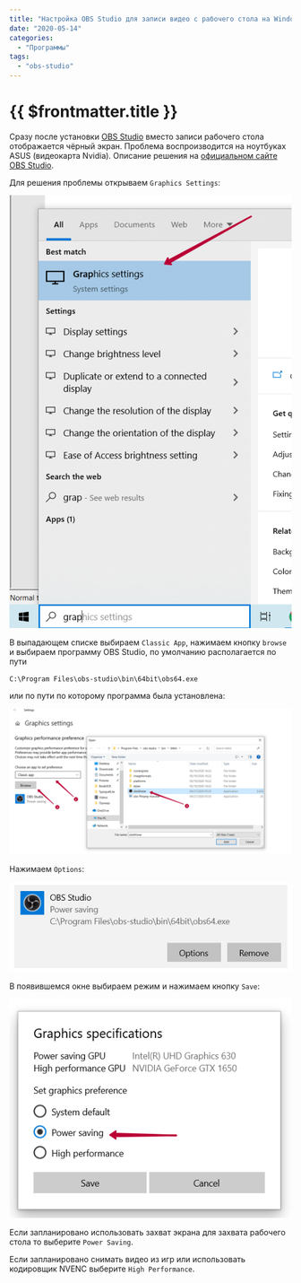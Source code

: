 ```yaml
---
title: "Настройка OBS Studio для записи видео с рабочего стола на Windows 10 на ноутбуке ASUS"
date: "2020-05-14"
categories: 
  - "Программы"
tags: 
  - "obs-studio"
---
```


# {{ $frontmatter.title }}

Сразу после установки [OBS Studio](https://obsproject.com/) вместо записи рабочего стола отображается чёрный экран. Проблема воспроизводится на ноутбуках ASUS (видеокарта Nvidia). Описание решения на [официальном сайте OBS Studio](https://obsproject.com/forum/threads/laptop-black-screen-when-capturing-read-here-first.5965/).

Для решения проблемы открываем `Graphics Settings`:

![Открываем графические настройки](images/obs_01.png)

В выпадающем списке выбираем `Classic App`, нажимаем кнопку `browse` и выбираем программу OBS Studio, по умолчанию располагается по пути

```
C:\Program Files\obs-studio\bin\64bit\obs64.exe
```

или по пути по которому программа была установлена:

![Выбор приложения OBS Studio](images/obs_02.png)

Нажимаем `Options`:

![Настройки для OBS Studio](images/obs_03.png)

В появившемся окне выбираем режим и нажимаем кнопку `Save`:

![Выбор режима для приложения](images/obs_04.png)

Если запланировано использовать захват экрана для захвата рабочего стола то выберите `Power Saving`.

Если запланировано снимать видео из игр или использовать кодировщик NVENC выберите `High Performance`.
